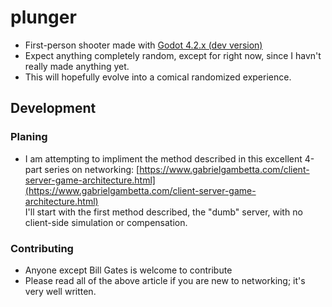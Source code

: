 # plunger
* First-person shooter made with [Godot 4.2.x (dev version)](https://godotengine.org/download/)
* Expect anything completely random, except for right now, since I havn't really made anything yet.
* This will hopefully evolve into a comical randomized experience.

## Development
### Planing
* I am attempting to impliment the method described in this excellent 4-part series on networking: [https://www.gabrielgambetta.com/client-server-game-architecture.html](https://www.gabrielgambetta.com/client-server-game-architecture.html)<br>I'll start with the first method described, the "dumb" server, with no client-side simulation or compensation.
### Contributing
* Anyone except Bill Gates is welcome to contribute
* Please read all of the above article if you are new to networking; it's very well written.
